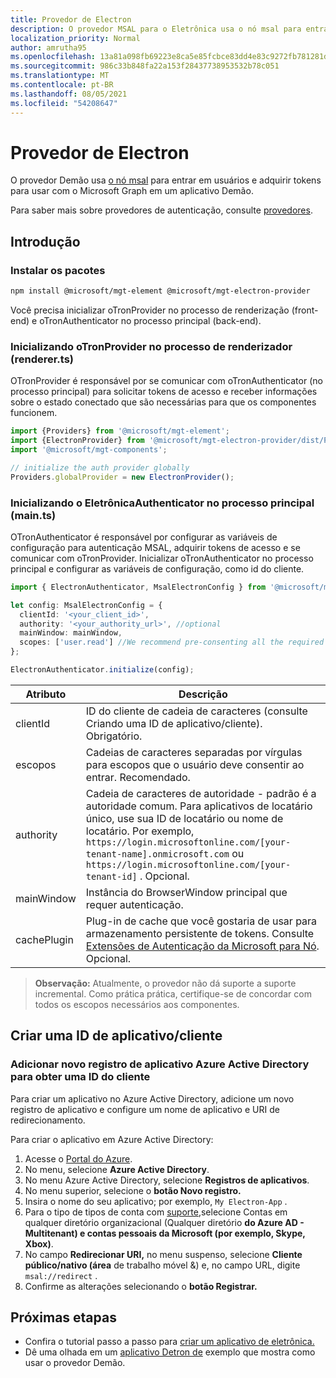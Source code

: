 ```yaml
---
title: Provedor de Electron
description: O provedor MSAL para o Eletrônica usa o nó msal para entrar em usuários e adquirir tokens para usar com o microsoft Graph.
localization_priority: Normal
author: amrutha95
ms.openlocfilehash: 13a81a098fb69223e8ca5e85fcbce83dd4e83c9272fb781281d8b8b0379495b1
ms.sourcegitcommit: 986c33b848fa22a153f28437738953532b78c051
ms.translationtype: MT
ms.contentlocale: pt-BR
ms.lasthandoff: 08/05/2021
ms.locfileid: "54208647"
---
```

# <a name="electron-provider"></a>Provedor de Electron

O provedor Demão usa [o nó msal](https://github.com/AzureAD/microsoft-authentication-library-for-js/tree/dev/lib/msal-node) para entrar em usuários e adquirir tokens para usar com o Microsoft Graph em um aplicativo Demão.

Para saber mais sobre provedores de autenticação, consulte [provedores](./providers.md).

## <a name="get-started"></a>Introdução
### <a name="install-the-packages"></a>Instalar os pacotes

```bash
npm install @microsoft/mgt-element @microsoft/mgt-electron-provider
```
Você precisa inicializar oTronProvider no processo de renderização (front-end) e oTronAuthenticator no processo principal (back-end).


### <a name="initializing-electronprovider-in-the-renderer-process-rendererts"></a>Inicializando oTronProvider no processo de renderizador (renderer.ts)

OTronProvider é responsável por se comunicar com oTronAuthenticator (no processo principal) para solicitar tokens de acesso e receber informações sobre o estado conectado que são necessárias para que os componentes funcionem. 

```ts
import {Providers} from '@microsoft/mgt-element';
import {ElectronProvider} from '@microsoft/mgt-electron-provider/dist/Provider';
import '@microsoft/mgt-components';

// initialize the auth provider globally
Providers.globalProvider = new ElectronProvider();
```

### <a name="initializing-electronauthenticator-in-the-main-process-maints"></a>Inicializando o EletrônicaAuthenticator no processo principal (main.ts)

OTronAuthenticator é responsável por configurar as variáveis de configuração para autenticação MSAL, adquirir tokens de acesso e se comunicar com oTronProvider.
Inicializar oTronAuthenticator no processo principal e configurar as variáveis de configuração, como id do cliente.

```ts
import { ElectronAuthenticator, MsalElectronConfig } from '@microsoft/mgt-electron-provider/dist/Authenticator'; 

let config: MsalElectronConfig = {
  clientId: '<your_client_id>',
  authority: '<your_authority_url>', //optional
  mainWindow: mainWindow, 
  scopes: ['user.read'] //We recommend pre-consenting all the required scopes on the Azure portal
};

ElectronAuthenticator.initialize(config);
```
 
| Atributo    | Descrição                                                                                                                                                                                                                                                           |
|--------------|-----------------------------------------------------------------------------------------------------------------------------------------------------------------------------------------------------------------------------------------------------------------------|
| clientId    | ID do cliente de cadeia de caracteres (consulte Criando uma ID de aplicativo/cliente). Obrigatório.                                                                                                                                                                                                           |                                                                                                                                                                               |
| escopos       | Cadeias de caracteres separadas por vírgulas para escopos que o usuário deve consentir ao entrar. Recomendado.                                                                                                                                                                                     |
| authority    | Cadeia de caracteres de autoridade - padrão é a autoridade comum. Para aplicativos de locatário único, use sua ID de locatário ou nome de locatário. Por exemplo, `https://login.microsoftonline.com/[your-tenant-name].onmicrosoft.com` ou `https://login.microsoftonline.com/[your-tenant-id]` . Opcional. |                                                                                                                                                                                          |
| mainWindow  | Instância do BrowserWindow principal que requer autenticação.|
| cachePlugin | Plug-in de cache que você gostaria de usar para armazenamento persistente de tokens. Consulte [Extensões de Autenticação da Microsoft para Nó](https://github.com/AzureAD/microsoft-authentication-library-for-js/tree/dev/extensions/msal-node-extensions). Opcional. | 

>**Observação:** Atualmente, o provedor não dá suporte a suporte incremental. Como prática prática, certifique-se de concordar com todos os escopos necessários aos componentes.
    
## <a name="create-an-appclient-id"></a>Criar uma ID de aplicativo/cliente

### <a name="add-new-application-registration-in-azure-active-directory-to-get-a-client-id"></a>Adicionar novo registro de aplicativo Azure Active Directory para obter uma ID do cliente

Para criar um aplicativo no Azure Active Directory, adicione um novo registro de aplicativo e configure um nome de aplicativo e URI de redirecionamento.

Para criar o aplicativo em Azure Active Directory:

1. Acesse o [Portal do Azure](https://portal.azure.com).
1. No menu, selecione **Azure Active Directory**.
1. No menu Azure Active Directory, selecione **Registros de aplicativos**.
1. No menu superior, selecione o **botão Novo registro.**
1. Insira o nome do seu aplicativo; por exemplo, `My Electron-App` .
1. Para o tipo de tipos de conta com [suporte,](/azure/active-directory/develop/single-and-multi-tenant-apps#who-can-sign-in-to-your-app)selecione Contas em qualquer diretório organizacional (Qualquer diretório **do Azure AD - Multitenant) e contas pessoais da Microsoft (por exemplo, Skype, Xbox)**.
1. No campo **Redirecionar URI,** no menu suspenso, selecione **Cliente público/nativo (área** de trabalho móvel &) e, no campo URL, digite `msal://redirect` .
1. Confirme as alterações selecionando o **botão Registrar.**

## <a name="next-steps"></a>Próximas etapas

* Confira o tutorial passo a passo para [criar um aplicativo de eletrônica.](../get-started/build-an-electron-app.md)
* Dê uma olhada em um [aplicativo Detron de](https://github.com/microsoftgraph/microsoft-graph-toolkit/tree/main/samples/electron-app) exemplo que mostra como usar o provedor Demão.
